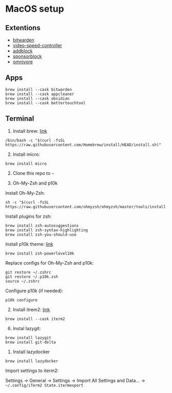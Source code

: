 # MacOS setup

## Extentions

- [bitwarden](https://chromewebstore.google.com/detail/bitwarden-password-manage/nngceckbapebfimnlniiiahkandclblb)
- [video-speed-controller](https://chromewebstore.google.com/detail/video-speed-controller/nffaoalbilbmmfgbnbgppjihopabppdk)
- [addblock](https://chromewebstore.google.com/detail/adblock-%E2%80%94-block-ads-acros/gighmmpiobklfepjocnamgkkbiglidom)
- [sponsorblock](https://chromewebstore.google.com/detail/sponsorblock-for-youtube/mnjggcdmjocbbbhaepdhchncahnbgone?hl=en)
- [omnivore](https://chromewebstore.google.com/detail/omnivore/blkggjdmcfjdbmmmlfcpplkchpeaiiab)

## Apps

```
brew install --cask bitwarden
brew install --cask appcleaner
brew install --cask obsidian
brew install --cask bettertouchtool
```

## Terminal

1. Install brew: [link](https://brew.sh/)

```
/bin/bash -c "$(curl -fsSL https://raw.githubusercontent.com/Homebrew/install/HEAD/install.sh)"
```

2. Install micro:

```
brew install micro
```

2. Clone this repo to `~`

4. Oh-My-Zsh and p10k

Install Oh-My-Zsh:

```
sh -c "$(curl -fsSL https://raw.githubusercontent.com/ohmyzsh/ohmyzsh/master/tools/install.sh)"
```

Install plugins for zsh:

```
brew install zsh-autosuggestions
brew install zsh-syntax-highlighting
brew install zsh-you-should-use
```

Install p10k theme: [link](https://github.com/romkatv/powerlevel10k)

```
brew install zsh-powerlevel10k
```

Replace configs for Oh-My-Zsh and p10k:

```
git restore ~/.zshrc
git restore ~/.p10k.zsh
source ~/.zshrc
```

Configure p10k (if needed):

```
p10k configure
```

2. Install itrem2: [link](https://iterm2.com/downloads.html)

```
brew install --cask iterm2
```

6. Instal lazygit:

```
brew install lazygit
brew install git-delta
```

1. Install lazydocker

```
brew install lazydocker
```

Import settings to iterm2:

Settings -> General -> Settings -> Import All Settings and Data... -> `~/.config/iTerm2 State.itermexport`


